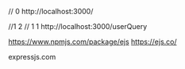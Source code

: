 // 0
http://localhost:3000/

//1 2 // 1 1
http://localhost:3000/userQuery

https://www.npmjs.com/package/ejs
https://ejs.co/

expressjs.com

